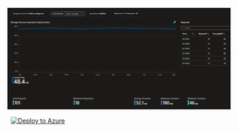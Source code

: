 ![Screenshot](StorageAccountBlobRequestsLatency.png)

&nbsp;
[![Deploy to Azure](https://aka.ms/deploytoazurebutton)](https://portal.azure.com/#create/Microsoft.Template/uri/https%3A%2F%2Fraw.githubusercontent.com%2Fluisfeliz79%2FAzureContrib%2Fmain%2FAzureStorage%2FWorkbooks%2FStorageAccountBlobRequestsLatencyArmTemplate.json)
